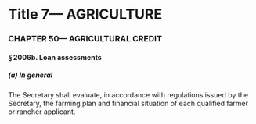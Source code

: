 
# Title 7— AGRICULTURE
### CHAPTER 50— AGRICULTURAL CREDIT
#### § 2006b. Loan assessments
##### (a) In general

The Secretary shall evaluate, in accordance with regulations issued by the Secretary, the farming plan and financial situation of each qualified farmer or rancher applicant.
